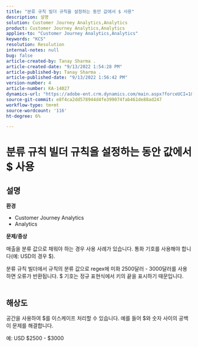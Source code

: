 ```yaml
---
title: "분류 규칙 빌더 규칙을 설정하는 동안 값에서 $ 사용"
description: 설명
solution: Customer Journey Analytics,Analytics
product: Customer Journey Analytics,Analytics
applies-to: "Customer Journey Analytics,Analytics"
keywords: "KCS"
resolution: Resolution
internal-notes: null
bug: false
article-created-by: Tanay Sharma .
article-created-date: "9/13/2022 1:54:28 PM"
article-published-by: Tanay Sharma .
article-published-date: "9/13/2022 1:56:42 PM"
version-number: 4
article-number: KA-14027
dynamics-url: "https://adobe-ent.crm.dynamics.com/main.aspx?forceUCI=1&pagetype=entityrecord&etn=knowledgearticle&id=789a4d90-6b33-ed11-9db1-002248086735"
source-git-commit: e8f4ca2dd578944d4fe399074fab461de88ad247
workflow-type: tm+mt
source-wordcount: '116'
ht-degree: 6%

---
```


# 분류 규칙 빌더 규칙을 설정하는 동안 값에서 $ 사용

## 설명


<b>환경</b>

- Customer Journey Analytics
- Analytics




<b>문제/증상</b>

매출을 분류 값으로 채워야 하는 경우 사용 사례가 있습니다. 통화 기호를 사용해야 합니다(예: USD의 경우 $).



분류 규칙 빌더에서 규칙의 분류 값으로 regex에 미화 2500달러 - 3000달러를 사용하면 오류가 반환됩니다. $ 기호는 정규 표현식에서 키의 끝을 표시하기 때문입니다.
<br> 

## 해상도


공간을 사용하여 $를 이스케이프 처리할 수 있습니다. 예를 들어 $와 숫자 사이의 공백이 문제를 해결합니다.

예: USD $2500 - $3000
